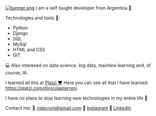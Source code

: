 <p align="center">

[![banner.png](https://i.postimg.cc/8Cx4x2Sh/banner.png)](https://postimg.cc/94ty7NzM)
I am a self taught developer from Argentina 👋 

Technologies and tools 🔧:
- Python
- Django
- SQL
- MySql
- HTML and CSS
- GIT

💻 Also interesed on data science. big data, machine learning and, of course, IA.

I learned all this at [Platzi ❤](https://platzi.com/ "Platzi")
Here you can see all that I have learned: 
https://platzi.com/@nicolasterroni

I have no plans to stop learning new technologies in my entire life 🤗

Contact me:
📩 nsterroni@gmail.com
📸 [Instagram](https://www.instagram.com/nicolasterroni/ "Instagram")
💼 [LinkedIn](https://www.linkedin.com/in/nicolas-terroni-912a93192/ "LinkedIn")
</p>
